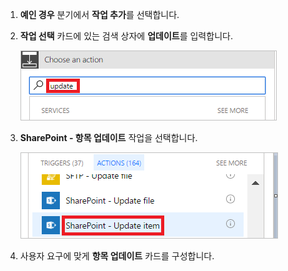 1. **예인 경우** 분기에서 **작업 추가**를 선택합니다.
1. **작업 선택** 카드에 있는 검색 상자에 **업데이트**를 입력합니다.

    ![업데이트 작업 검색](media/modern-approvals/search-update-item.png)
1. **SharePoint - 항목 업데이트** 작업을 선택합니다.

    ![항목 업데이트를 선별함](media/modern-approvals/select-update-item-yes.png)
1. 사용자 요구에 맞게 **항목 업데이트** 카드를 구성합니다.

